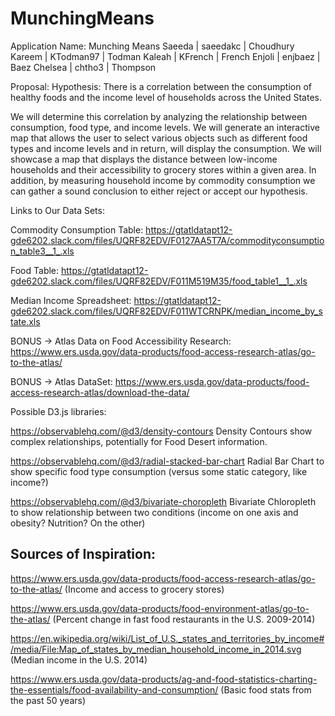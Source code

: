 # MunchingMeans
Application Name: Munching Means
Saeeda | saeedakc | Choudhury
Kareem | KTodman97 | Todman
Kaleah | KFrench | French
Enjoli | enjbaez | Baez
Chelsea | chtho3 | Thompson

Proposal:
Hypothesis: There is a correlation between the consumption of healthy foods and the income level of households across the United States. 

We will determine this correlation by analyzing the relationship between consumption, food type, and income levels. We will generate an interactive map that allows the user to select various objects such as different food types and income levels and in return, will display the consumption. We will showcase a map that displays the distance between low-income households and their accessibility to grocery stores within a given area. In addition, by measuring household income by commodity consumption we can gather a sound conclusion to either reject or accept our hypothesis. 



Links to Our Data Sets:

Commodity Consumption Table: https://gtatldatapt12-gde6202.slack.com/files/UQRF82EDV/F0127AA5T7A/commodityconsumption_table3__1_.xls

Food Table: https://gtatldatapt12-gde6202.slack.com/files/UQRF82EDV/F011M519M35/food_table1__1_.xls

Median Income Spreadsheet: https://gtatldatapt12-gde6202.slack.com/files/UQRF82EDV/F011WTCRNPK/median_income_by_state.xls

BONUS → Atlas Data on Food Accessibility Research: https://www.ers.usda.gov/data-products/food-access-research-atlas/go-to-the-atlas/

BONUS → Atlas DataSet: https://www.ers.usda.gov/data-products/food-access-research-atlas/download-the-data/



Possible D3.js libraries:

https://observablehq.com/@d3/density-contours Density Contours show complex relationships, potentially for Food Desert information.

https://observablehq.com/@d3/radial-stacked-bar-chart Radial Bar Chart to show specific food type consumption (versus some static category, like income?)

https://observablehq.com/@d3/bivariate-choropleth Bivariate Chloropleth to show relationship between two conditions (income on one axis and obesity? Nutrition? On the other)



## Sources of Inspiration:

https://www.ers.usda.gov/data-products/food-access-research-atlas/go-to-the-atlas/ (Income and access to grocery stores)

https://www.ers.usda.gov/data-products/food-environment-atlas/go-to-the-atlas/ (Percent change in fast food restaurants in the U.S. 2009-2014)

https://en.wikipedia.org/wiki/List_of_U.S._states_and_territories_by_income#/media/File:Map_of_states_by_median_household_income_in_2014.svg (Median income in the U.S. 2014)

https://www.ers.usda.gov/data-products/ag-and-food-statistics-charting-the-essentials/food-availability-and-consumption/ (Basic food stats from the past 50 years)
